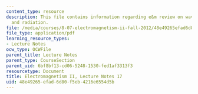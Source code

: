 ```yaml
---
content_type: resource
description: This file contains information regarding e&m review on waves, potentials,
  and radiation.
file: /media/courses/8-07-electromagnetism-ii-fall-2012/48e49265efad6d80f5eb4216e6554d5b_MIT8_07F12_ln17.pdf
file_type: application/pdf
learning_resource_types:
- Lecture Notes
ocw_type: OCWFile
parent_title: Lecture Notes
parent_type: CourseSection
parent_uid: 6bf8bf13-cd06-5248-1530-fed1af3313f3
resourcetype: Document
title: Electromagnetism II, Lecture Notes 17
uid: 48e49265-efad-6d80-f5eb-4216e6554d5b
---
```


